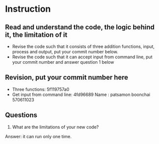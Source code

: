 ﻿# Instruction

## Read and understand the code, the logic behind it, the limitation of it
* Revise the code such that it consists of three addition functions, input, process and output, put your commit number below.
* Revise the code such that it can accept input from command line, put your commit number and answer question 1 below

## Revision, put your commit number here
* Three functions: 5f119757a0
* Get input from command line: 4fd96689 
Name : patsamon boonchai
 570611023
## Questions
1. What are the limitations of your new code?

Answer: it can run only one time.